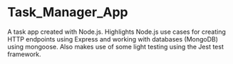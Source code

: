 # Task_Manager_App

A task app created with Node.js. Highlights Node.js use cases for creating HTTP endpoints using Express and working with databases (MongoDB) using mongoose. Also makes use of some light testing using the Jest test framework.
